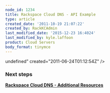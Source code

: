 ```yaml
---
node_id: 1234
title: Rackspace Cloud DNS - API Example
type: article
created_date: '2011-10-19 21:07:22'
created_by: RackKCAdmin
last_modified_date: '2015-12-23 16:4024'
last_modified_by: kyle.laffoon
product: Cloud Servers
body_format: tinymce
---
```


undefined&rdquo;       created="2011-06-24T01:12:54Z" />
        </recordsList>
    </domain>

### Next steps

[**Rackspace Cloud DNS - Additional
Resources**](https://admin.rackspace.com/knowledge_center/cloud_dns_additional_resources)

